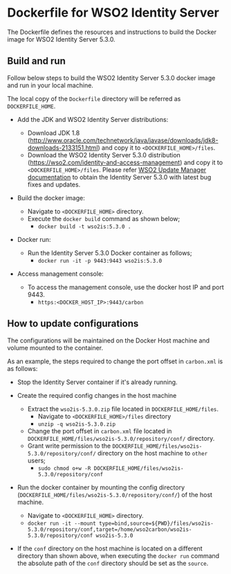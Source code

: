 # Dockerfile for WSO2 Identity Server

The Dockerfile defines the resources and instructions to build the Docker image for WSO2 Identity Server 5.3.0.

## Build and run

Follow below steps to build the WSO2 Identity Server 5.3.0 docker image and run in your local machine.

The local copy of the `Dockerfile` directory will be referred as `DOCKERFILE_HOME`.

* Add the JDK and WSO2 Identity Server distributions:
    - Download JDK 1.8 (http://www.oracle.com/technetwork/java/javase/downloads/jdk8-downloads-2133151.html) and copy it to `<DOCKERFILE_HOME>/files`.
    - Download the WSO2 Identity Server 5.3.0 distribution (https://wso2.com/identity-and-access-management) and copy it to `<DOCKERFILE_HOME>/files`.
    Please refer [WSO2 Update Manager documentation](https://docs.wso2.com/display/ADMIN44x/Updating+WSO2+Products) to obtain the Identity Server 5.3.0 with latest bug fixes and updates.

* Build the docker image:
    - Navigate to `<DOCKERFILE_HOME>` directory.
    - Execute the `docker build` command as shown below;
        + `docker build -t wso2is:5.3.0 .`

* Docker run:
    - Run the Identity Server 5.3.0 Docker container as follows;
        + `docker run -it -p 9443:9443 wso2is:5.3.0`

* Access management console:
    -  To access the management console, use the docker host IP and port 9443.
        + `https:<DOCKER_HOST_IP>:9443/carbon`

## How to update configurations

The configurations will be maintained on the Docker Host machine and volume mounted to the container.

As an example, the steps required to change the port offset in `carbon.xml` is as follows:

* Stop the Identity Server container if it's already running.

* Create the required config changes in the host machine
    - Extract the `wso2is-5.3.0.zip` file located in `DOCKERFILE_HOME/files`.
        + Navigate to `<DOCKERFILE_HOME>/files` directory
        + `unzip -q wso2is-5.3.0.zip`
    - Change the port offset in `carbon.xml` file located in `DOCKERFILE_HOME/files/wso2is-5.3.0/repository/conf/` directory.
    - Grant write permission to the `DOCKERFILE_HOME/files/wso2is-5.3.0/repository/conf/` directory on the host machine to `other` users;
        + `sudo chmod o+w -R DOCKERFILE_HOME/files/wso2is-5.3.0/repository/conf`

* Run the docker container by mounting the config directory (`DOCKERFILE_HOME/files/wso2is-5.3.0/repository/conf/`) of the host machine.
    - Navigate to `<DOCKERFILE_HOME>` directory.
    - `docker run -it --mount type=bind,source=${PWD}/files/wso2is-5.3.0/repository/conf,target=/home/wso2carbon/wso2is-5.3.0/repository/conf wso2is-5.3.0`

* If the `conf` directory on the host machine is located on a different directory than shown above, when executing the `docker run` command the absolute path of the `conf` directory should be set as the `source`.
